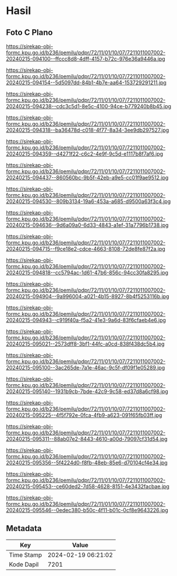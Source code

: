 # Hasil

## Foto C Plano

https://sirekap-obj-formc.kpu.go.id/b236/pemilu/pdpr/72/11/01/10/07/7211011007002-20240215-094100--ffccc8d8-4dff-4157-b72c-976e36a9446a.jpg

https://sirekap-obj-formc.kpu.go.id/b236/pemilu/pdpr/72/11/01/10/07/7211011007002-20240215-094154--5d5097dd-84b1-4b7e-aa64-153729291211.jpg

https://sirekap-obj-formc.kpu.go.id/b236/pemilu/pdpr/72/11/01/10/07/7211011007002-20240215-094238--cdc3c5d1-8e5c-4100-94ce-b779240b8b45.jpg

https://sirekap-obj-formc.kpu.go.id/b236/pemilu/pdpr/72/11/01/10/07/7211011007002-20240215-094318--ba36478d-c018-4f77-8a34-3ee9db297527.jpg

https://sirekap-obj-formc.kpu.go.id/b236/pemilu/pdpr/72/11/01/10/07/7211011007002-20240215-094359--d4271f22-c6c2-4e9f-9c5d-e1117b8f7af6.jpg

https://sirekap-obj-formc.kpu.go.id/b236/pemilu/pdpr/72/11/01/10/07/7211011007002-20240215-094437--860560bc-9b5f-42eb-a9e5-cc01f9ae9512.jpg

https://sirekap-obj-formc.kpu.go.id/b236/pemilu/pdpr/72/11/01/10/07/7211011007002-20240215-094530--809b3134-19a6-453a-a685-d9500a63f3c4.jpg

https://sirekap-obj-formc.kpu.go.id/b236/pemilu/pdpr/72/11/01/10/07/7211011007002-20240215-094636--9d6a09a0-6d33-4843-a1ef-31a7796b1738.jpg

https://sirekap-obj-formc.kpu.go.id/b236/pemilu/pdpr/72/11/01/10/07/7211011007002-20240215-094715--f9ce18e2-cdce-4663-8108-72de8fe87f2a.jpg

https://sirekap-obj-formc.kpu.go.id/b236/pemilu/pdpr/72/11/01/10/07/7211011007002-20240215-094818--cc5794ac-1d61-47b6-856c-94cc30fa8295.jpg

https://sirekap-obj-formc.kpu.go.id/b236/pemilu/pdpr/72/11/01/10/07/7211011007002-20240215-094904--9a996004-a021-4b15-8927-8b4f5253116b.jpg

https://sirekap-obj-formc.kpu.go.id/b236/pemilu/pdpr/72/11/01/10/07/7211011007002-20240215-094943--c919f40a-f5a2-41e3-9a6d-83f6cfaeb4e6.jpg

https://sirekap-obj-formc.kpu.go.id/b236/pemilu/pdpr/72/11/01/10/07/7211011007002-20240215-095021--2573dff8-3bf1-44fc-a0cd-838f438dc5b4.jpg

https://sirekap-obj-formc.kpu.go.id/b236/pemilu/pdpr/72/11/01/10/07/7211011007002-20240215-095100--3ac265de-7a1e-46ac-9c5f-df09f1e05289.jpg

https://sirekap-obj-formc.kpu.go.id/b236/pemilu/pdpr/72/11/01/10/07/7211011007002-20240215-095140--1931b9cb-7bde-42c9-9c58-ed37d8a6cf98.jpg

https://sirekap-obj-formc.kpu.go.id/b236/pemilu/pdpr/72/11/01/10/07/7211011007002-20240215-095225--4f5f792e-0fca-4fb9-a623-091f65fb03ff.jpg

https://sirekap-obj-formc.kpu.go.id/b236/pemilu/pdpr/72/11/01/10/07/7211011007002-20240215-095311--88ab07e2-8443-4610-a00d-79097cf31d54.jpg

https://sirekap-obj-formc.kpu.go.id/b236/pemilu/pdpr/72/11/01/10/07/7211011007002-20240215-095356--5f4224d0-f8fb-48eb-85e6-d70104cf4e34.jpg

https://sirekap-obj-formc.kpu.go.id/b236/pemilu/pdpr/72/11/01/10/07/7211011007002-20240215-095453--ce60ded2-7d58-4628-8151-4e3432facbae.jpg

https://sirekap-obj-formc.kpu.go.id/b236/pemilu/pdpr/72/11/01/10/07/7211011007002-20240215-095546--0edec380-b50c-4f11-b01c-0cf8e9643226.jpg


## Metadata

| Key        | Value               |
| ---------- | ------------------- |
| Time Stamp | 2024-02-19 06:21:02 |
| Kode Dapil | 7201                |



